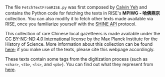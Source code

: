 The file `FetchTextFromRISE.py` was first composed by [Calvin Yeh](https://www.mpiwg-berlin.mpg.de/users/cyeh) and contains the Python code for fetching the texts in RISE's **MPIWG - 哈佛燕京** collection. You can also modify it to fetch other texts made available via RISE, once you familiarize yourself with the [SHINE API](https://rise.mpiwg-berlin.mpg.de/pages/doc_for_developers) protocol.

This collection of rare Chinese local gazetteers is made available under the [CC BY-NC-ND 4.0 International](https://creativecommons.org/licenses/by-nc-nd/4.0/) license by the Max Planck Institute for the History of Science. More information about this collection can be found [here](https://www.mpiwg-berlin.mpg.de/research/projects/rare-local-gazetteers-harvard-yenching-library-open-access-collection); if you make use of the texts, please cite this webpage accordingly.

These texts contain some tags from the digitization process (such as `<char>`, `<tb>`, `<ls>`, and `<pb>`). You can find out what they represent from [here](https://github.com/SeanyWang/despecs).
